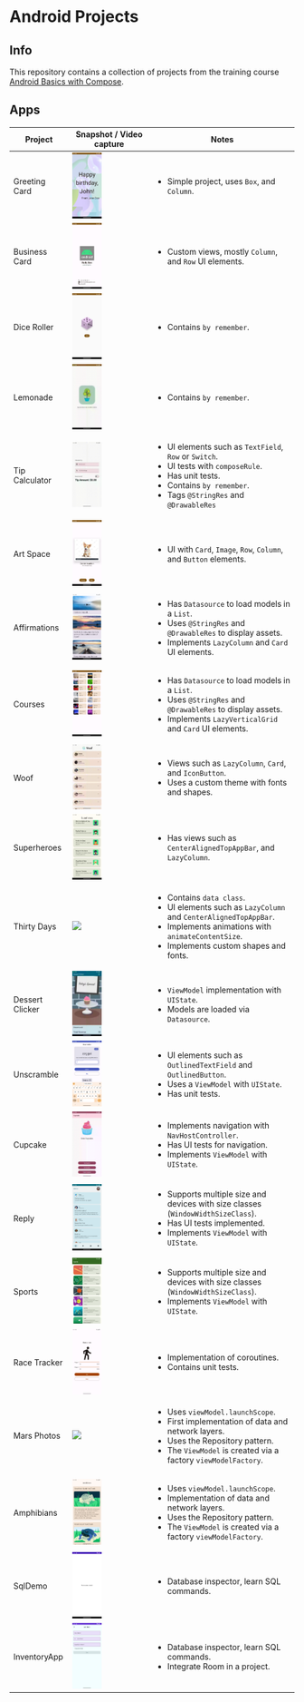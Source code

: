 # Android Projects

## Info

This repository contains a collection of projects from the training course [Android Basics with Compose](https://developer.android.com/courses/android-basics-compose/course).

## Apps

| Project | Snapshot / Video capture | Notes |
| --- | --- | --- |
| Greeting Card | <img src="assets/images/Screenshot_20240904_043418.png" width="40%"></img> | <ul><li>Simple project, uses `Box`, and `Column`.</li></ul> |
| Business Card | <img src="assets/images/Screenshot_20240904_043941.png" width="40%"></img> | <ul><li>Custom views, mostly `Column`, and `Row` UI elements.</li></ul> |
| Dice Roller | <img src="assets/images/Screenshot_20240904_044309.png" width="40%"></img> | <ul><li>Contains `by remember`.</li></ul> |
| Lemonade | <img src="assets/gifs/Screen_recording_20240904_044600.gif" width="40%"></img> | <ul><li>Contains `by remember`.</li></ul> |
| Tip Calculator | <img src="assets/gifs/Screen_recording_20240904_045428.gif" width="40%"></img> | <ul><li>UI elements such as `TextField`, `Row` or `Switch`.</li><li>UI tests with `composeRule`.</li><li>Has unit tests.</li><li>Contains `by remember`.</li><li>Tags `@StringRes` and `@DrawableRes`</ul> |
| Art Space | <img src="assets/images/Screenshot_20240904_045809.png" width="40%"></img> | <ul><li>UI with `Card`, `Image`, `Row`, `Column`, and `Button` elements.</li></ul> |
| Affirmations | <img src="assets/images/Screenshot_20240904_050401.png" width="40%"></img> | <ul><li>Has `Datasource` to load models in a `List`.</li><li>Uses `@StringRes` and `@DrawableRes` to display assets.</li><li>Implements `LazyColumn` and `Card` UI elements.</ul> |
| Courses | <img src="assets/images/Screenshot_20240904_050709.png" width="40%"></img> | <ul><li>Has `Datasource` to load models in a `List`.</li><li>Uses `@StringRes` and `@DrawableRes` to display assets.</li><li>Implements `LazyVerticalGrid` and `Card` UI elements.</ul> |
| Woof | <img src="assets/gifs/Screen_recording_20240904_051204.gif" width="40%"></img> | <ul><li>Views such as `LazyColumn`, `Card`, and `IconButton`.</li><li>Uses a custom theme with fonts and shapes.</li></ul> |
| Superheroes | <img src="assets/images/Screenshot_20240904_051518.png" width="40%"></img> | <ul><li>Has views such as `CenterAlignedTopAppBar`, and `LazyColumn`.</li></ul> |
| Thirty Days | <img src="assets/gifs/Screen_recording_20240904_052027.gif" width="40%"></img> | <ul><li>Contains `data class`.</li><li>UI elements such as `LazyColumn` and `CenterAlignedTopAppBar`.</li><li>Implements animations with `animateContentSize`.</li><li>Implements custom shapes and fonts.</li></ul> |
| Dessert Clicker | <img src="assets/gifs/Screen_recording_20240904_052421.gif" width="40%"></img> | <ul><li>`ViewModel` implementation with `UIState`.</li><li>Models are loaded via `Datasource`.</li></ul> |
| Unscramble | <img src="assets/images/Screenshot_20240904_052939.png" width="40%"></img> | <ul><li>UI elements such as `OutlinedTextField` and `OutlinedButton`.</li><li>Uses a `ViewModel` with `UIState`.</li><li>Has unit tests.</li></ul> |
| Cupcake | <img src="assets/gifs/Screen_recording_20240904_053552.gif" width="40%"></img> | <ul><li>Implements navigation with `NavHostController`.</li><li>Has UI tests for navigation.</li><li>Implements `ViewModel` with `UIState`.</li></ul> |
| Reply | <img src="assets/images/Screenshot_20240904_053951.png" width="40%"></img> | <ul><li>Supports multiple size and devices with size classes (`WindowWidthSizeClass`).</li><li>Has UI tests implemented.</li><li>Implements `ViewModel` with `UIState`.</li></ul> |
| Sports | <img src="assets/images/Screenshot_20240904_054607.png" width="40%"></img> | <ul><li>Supports multiple size and devices with size classes (`WindowWidthSizeClass`).</li><li>Implements `ViewModel` with `UIState`.</li></ul> |
| Race Tracker | <img src="assets/images/Screenshot_20240904_055401.png" width="40%"></img> | <ul><li>Implementation of coroutines.</li><li>Contains unit tests.</li></ul> |
| Mars Photos | <img src="assets/images/Screenshot_20240904_055339.png" width="40%"></img> | <ul><li>Uses `viewModel.launchScope`.</li><li>First implementation of data and network layers.</li><li>Uses the Repository pattern.</li><li>The `ViewModel` is created via a factory `viewModelFactory`.</li></ul> |
| Amphibians | <img src="assets/images/Screenshot_20240911_054706.png" width="40%"></img> | <ul><li>Uses `viewModel.launchScope`.</li><li>Implementation of data and network layers.</li><li>Uses the Repository pattern.</li><li>The `ViewModel` is created via a factory `viewModelFactory`.</li></ul> |
| SqlDemo | <img src="assets/images/Screenshot_20240923_113811.png" width="40%"></img> | <ul><li>Database inspector, learn SQL commands.</li></ul> |
| InventoryApp | <img src="assets/images/Screenshot_20240923_113525.png" width="40%"></img> | <ul><li>Database inspector, learn SQL commands.</li><li>Integrate Room in a project.</li></ul> |
